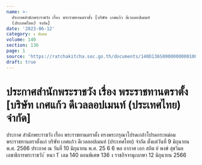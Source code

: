 ```yaml
---
name: >-
  ประกาศสำนักพระราชวัง เรื่อง พระราชทานตราตั้ง [บริษัท เกศแก้ว ดีเวลลอปเมนท์
  (ประเทศไทย) จำกัด]
date: '2023-06-12'
category: ง พิเศษ
volume: 140
section: 136
page: 1
source: 'https://ratchakitcha.soc.go.th/documents/140D136S0000000000100.pdf'
draft: true
---
```


# ประกาศสำนักพระราชวัง เรื่อง พระราชทานตราตั้ง [บริษัท เกศแก้ว ดีเวลลอปเมนท์ (ประเทศไทย) จำกัด]

ประกาศ สำนักพระราชวัง เรื่อง พระราชทานตราตั้ง ทรงพระกรุณาโปรดเกล้าโปรดกระหม่อมพระราชทานตราตั้งแก่ บริษัท เกศแก้ว ดีเวลลอปเมนท์ (ประเทศไทย) จำกัด ตั้งแต่วันที่ 9 มิถุนายน พ.ศ. 2566 ประกาศ ณ วันที่ 10 มิถุนายน พ.ศ. 25 6 6 พล อากาศ เอก สถิต ย์ พงษ์ สุขวิมล เลขาธิการพระราชวัง ้ หนา 1 ่ เลม 140 ตอนพิเศษ 136 ง ราชกิจจานุเบกษา 12 มิถุนายน 2566

